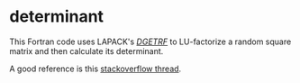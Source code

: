 # determinant

This Fortran code uses LAPACK's [*DGETRF*](http://www.netlib.org/lapack/explore-html/dd/d9a/group__double_g_ecomputational_ga0019443faea08275ca60a734d0593e60.html) to LU-factorize a random square matrix and then calculate its determinant.

A good reference is this [stackoverflow thread](https://stackoverflow.com/questions/47315471/compute-determinant-from-lu-decomposition-in-lapack).
